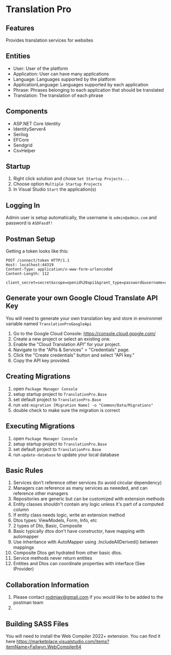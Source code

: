 # Translation Pro

## Features

Provides translation services for websites

## Entities
- User: User of the platform 
- Application: User can have many applications 
- Language: Languages supported by the platform
- ApplicationLanguage: Languages supported by each application
- Phrase: Phrases belonging to each application that should be translated
- Translation: The translation of each phrase

## Components

- ASP.NET Core Identity
- IdentityServer4
- Serilog
- EFCore
- Sendgrid
- CsvHelper

## Startup

1. Right click solution and chose `Set Startup Projects...`
2. Choose option `Multiple Startup Projects`
4. In Visual Studio `Start` the application(s)

## Logging In

Admin user is setup automatically, the username is `admin@admin.com` and password is `ASDFasdf!`

## Postman Setup

Getting a token looks like this:

	POST /connect/token HTTP/1.1
	Host: localhost:44319
	Content-Type: application/x-www-form-urlencoded
	Content-Length: 112

	client_secret=secret&scope=openid%20api1&grant_type=password&username=admin&password=ASDFasdf!&client_id=postman

## Generate your own Google Cloud Translate API Key
You will need to generate your own translation key and store in environmet variable named `TranslationProGoogleApi`

1. Go to the Google Cloud Console: https://console.cloud.google.com/
2. Create a new project or select an existing one.
3. Enable the "Cloud Translation API" for your project.
4. Navigate to the "APIs & Services" > "Credentials" page.
5. Click the "Create credentials" button and select "API key."
6. Copy the API key provided.

## Creating Migrations

1. open `Package Manager Console`
2. setup startup project to `TranslationPro.Base` 
3. set default project to `TranslationPro.Base`
4. run `add-migration [Migration Name] -o "Common/Data/Migrations"`
5. double check to make sure the migration is correct


## Executing Migrations

1. open `Package Manager Console`
2. setup startup project to `TranslationPro.Base` 
3. set default project to `TranslationPro.Base`
4. run `update-database` to update your local database

## Basic Rules

1. Services don't reference other services (to avoid circular dependency)
2. Managers can reference as many services as neeeded, and can reference other managers
3. Repositories are generic but can be customized with extension methods
4. Entity classes shouldn't contain any logic unless it's part of a computed column
5. If entity class needs logic, write an extension method
6. Dtos types: ViewModels, Form, Info, etc
7. 2 types of Dto, Basic, Composite
8. Basic typically dtos don't have constructor, have mapping with automapper
9. Use inheritance with AutoMapper using .IncludeAllDerived() between mappings
10. Composite Dtos get hydrated from other basic dtos.
11. Service methods never return entities
12. Entities and Dtos can coordinate properties with interface (See IProvider)

## Collaboration Information

1. Please contact rodmjay@gmail.com if you would like to be added to the postman team
1. 

## Building SASS Files
You will need to install the Web Compiler 2022+ extension.  You can find it here
https://marketplace.visualstudio.com/items?itemName=Failwyn.WebCompiler64


